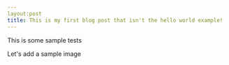 ```yaml
---
layout:post
title: This is my first blog post that isn't the hello world example!
---
```


This is some sample tests

Let's add a sample image
